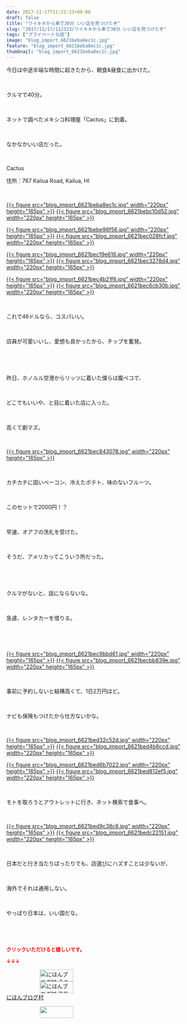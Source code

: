 ```yaml
---
date: 2017-11-17T11:23:23+09:00
draft: false
title: "ワイキキから車で30分 いい店を見つけたぞ"
slug: "2017/11/17/112323/ワイキキから車で30分 いい店を見つけたぞ"
tags: ["プライベートな話"]
image: "blog_import_6621beba8ec1c.jpg"
feature: "blog_import_6621beba8ec1c.jpg"
thumbnail: "blog_import_6621beba8ec1c.jpg"
---
```

<p>今日は中途半端な時間に起きたから、朝食&amp;昼食に出かけた。</p><p> </p><p>クルマで40分。</p><p> </p><p>ネットで調べたメキシコ料理屋「Cactus」に到着。</p><p> </p><p>なかなかいい店だった。</p><p> </p><p>Cactus</p><p>住所：767 Kailua Road, Kailua, HI</p><p> </p><p><a href="blog_import_6621beba8ec1c.jpg">{{< figure src="blog_import_6621beba8ec1c.jpg" width="220px" height="165px" >}}</a> <a href="blog_import_6621bebc10d52.jpg">{{< figure src="blog_import_6621bebc10d52.jpg" width="220px" height="165px" >}}</a></p><p><a href="blog_import_6621bebe96f56.jpg">{{< figure src="blog_import_6621bebe96f56.jpg" width="220px" height="165px" >}}</a> <a href="blog_import_6621bec028fcf.jpg">{{< figure src="blog_import_6621bec028fcf.jpg" width="220px" height="165px" >}}</a></p><p><a href="blog_import_6621bec19e616.jpg">{{< figure src="blog_import_6621bec19e616.jpg" width="220px" height="165px" >}}</a> <a href="blog_import_6621bec3278d4.jpg">{{< figure src="blog_import_6621bec3278d4.jpg" width="220px" height="165px" >}}</a></p><p><a href="blog_import_6621bec4b21f6.jpg">{{< figure src="blog_import_6621bec4b21f6.jpg" width="220px" height="165px" >}}</a> <a href="blog_import_6621bec6cb30b.jpg">{{< figure src="blog_import_6621bec6cb30b.jpg" width="220px" height="165px" >}}</a></p><p> </p><p>これで46ドルなら、コスパいい。</p><p> </p><p>店員が可愛いいし、愛想も良かったから、チップを奮発。</p><p> </p><p> </p><p>昨日、ホノルル空港からリッツに着いた僕らは腹ペコで、</p><p> </p><p>どこでもいいや、と目に着いた店に入った。</p><p> </p><p>高くて劇マズ。</p><p> </p><p><a href="blog_import_6621bec843078.jpg">{{< figure src="blog_import_6621bec843078.jpg" width="220px" height="165px" >}}</a></p><p> </p><p>カチカチに固いベーコン、冷えたポテト、味のないフルーツ。</p><p> </p><p>このセットで2000円！？</p><p> </p><p>早速、オアフの洗礼を受けた。</p><p> </p><p>そうだ、アメリカってこういう所だった。</p><p> </p><p> </p><p>クルマがないと、話にならないな。</p><p> </p><p>急遽、レンタカーを借りる。</p><p> </p><p> </p><p><a href="blog_import_6621bec9bbd61.jpg">{{< figure src="blog_import_6621bec9bbd61.jpg" width="220px" height="165px" >}}</a> <a href="blog_import_6621becbb839e.jpg">{{< figure src="blog_import_6621becbb839e.jpg" width="220px" height="165px" >}}</a></p><p> </p><p>事前に予約しないと結構高くて、1日2万円ほど。</p><p> </p><p>ナビも保険もつけたから仕方ないかな。</p><p> </p><p><a href="blog_import_6621bed32c52d.jpg">{{< figure src="blog_import_6621bed32c52d.jpg" width="220px" height="165px" >}}</a> <a href="blog_import_6621bed4b6ccd.jpg">{{< figure src="blog_import_6621bed4b6ccd.jpg" width="220px" height="165px" >}}</a></p><p><a href="blog_import_6621bed6b7022.jpg">{{< figure src="blog_import_6621bed6b7022.jpg" width="220px" height="165px" >}}</a> <a href="blog_import_6621bed812ef5.jpg">{{< figure src="blog_import_6621bed812ef5.jpg" width="220px" height="165px" >}}</a></p><p> </p><p>モトを取ろうとアウトレットに行き、ネット検索で食事へ。</p><p> </p><p><a href="blog_import_6621bed9c38c8.jpg">{{< figure src="blog_import_6621bed9c38c8.jpg" width="220px" height="165px" >}}</a> <a href="blog_import_6621bedc22151.jpg">{{< figure src="blog_import_6621bedc22151.jpg" width="220px" height="165px" >}}</a></p><p> </p><p>日本だと行き当たりばったりでも、店選びにハズすことは少ないが、</p><p> </p><p>海外でそれは通用しない。</p><p> </p><p>やっぱり日本は、いい国だな。</p><p> </p><p> </p><p><font color="#ff0000" size="2"><strong>クリックいただけると嬉しいです。</strong></font></p><p><font color="#ff0000" size="2"><strong>↓↓↓</strong></font></p><p><a href="ranking.html?p_cid=01260127" id="&amp;blogmura_banner" target="_blank"><img alt="にほんブログ村 その他生活ブログ 不動産投資へ" border="0" height="31" src="data:image/svg+xml;charset=utf-8,%3Csvg%20xmlns%3D%22http%3A%2F%2Fwww.w3.org%2F2000%2Fsvg%22%20title%3D%22Placeholder%20for%20Images%22%20role%3D%22presentation%22%20viewBox%3D%220%200%2088%2031%22%20%2F%3E" width="88" data-src="https://img-proxy.blog-video.jp/images?url=http%3A%2F%2Flife.blogmura.com%2Fhudousantoushi%2Fimg%2Fhudousantoushi88_31.gif" style="aspect-ratio: auto 88 / 31;"/><noscript><img alt="にほんブログ村 その他生活ブログ 不動産投資へ" border="0" height="31" src="https://img-proxy.blog-video.jp/images?url=http%3A%2F%2Flife.blogmura.com%2Fhudousantoushi%2Fimg%2Fhudousantoushi88_31.gif" width="88"></noscript></a><br/><a href="ranking.html?p_cid=01260127" target="_blank"><img alt="にほんブログ村 海外生活ブログ バリ島情報へ" border="0" height="31" src="data:image/svg+xml;charset=utf-8,%3Csvg%20xmlns%3D%22http%3A%2F%2Fwww.w3.org%2F2000%2Fsvg%22%20title%3D%22Placeholder%20for%20Images%22%20role%3D%22presentation%22%20viewBox%3D%220%200%2088%2031%22%20%2F%3E" width="88" data-src="https://img-proxy.blog-video.jp/images?url=http%3A%2F%2Foverseas.blogmura.com%2Fbali%2Fimg%2Fbali88_31.gif" style="aspect-ratio: auto 88 / 31;"/><noscript><img alt="にほんブログ村 海外生活ブログ バリ島情報へ" border="0" height="31" src="https://img-proxy.blog-video.jp/images?url=http%3A%2F%2Foverseas.blogmura.com%2Fbali%2Fimg%2Fbali88_31.gif" width="88"></noscript></a><br/><a href="ranking.html?p_cid=01260127" target="_blank">にほんブログ村</a></p><p><a href="link.php?1804582" title="人気ブログランキングへ"><img border="0" height="31" src="data:image/svg+xml;charset=utf-8,%3Csvg%20xmlns%3D%22http%3A%2F%2Fwww.w3.org%2F2000%2Fsvg%22%20title%3D%22Placeholder%20for%20Images%22%20role%3D%22presentation%22%20viewBox%3D%220%200%2088%2031%22%20%2F%3E" width="88" data-src="https://blog.with2.net/img/banner/banner_22.gif" style="aspect-ratio: auto 88 / 31;"/><noscript><img border="0" height="31" src="https://blog.with2.net/img/banner/banner_22.gif" width="88"></noscript></a></p>

